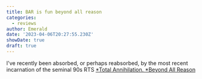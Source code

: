 ```yaml
---
title: BAR is fun beyond all reason
categories:
  - reviews
author: Emerald
date: '2023-04-06T20:27:55.230Z'
showDate: true
draft: true
---
```


﻿I've recently been absorbed, or perhaps reabsorbed, by the most recent incarnation of the seminal 90s RTS [*Total Annihilation. *Beyond All Reason](https://www.beyondallreason.info/)
